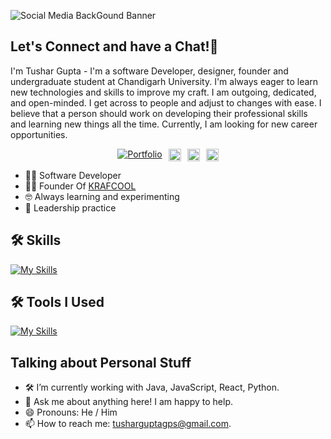![Social Media BackGound Banner](https://github.com/user-attachments/assets/753df1ee-84ad-4149-95ef-f66287db4284)

<p align="center">
  <h2>Let's Connect and have a Chat!💬</h2>
  <p>I'm Tushar Gupta - I'm a software Developer, designer, founder and undergraduate student at Chandigarh University. I'm always eager to learn new technologies and skills to improve   my craft. I am outgoing, dedicated, and open-minded. I get across to people and adjust to changes with ease. I believe that a person should work on developing their professional skills and learning new things all the time. Currently, I am looking for new career opportunities.
</p>
<p align="center" style="display: flex; justify-content: center; gap: 10px;">
  <a href="https://tushar-gupta-portfolio.vercel.app">
    <img src="https://img.shields.io/badge/my_portfolio-000?style=for-the-badge&logo=ko-fi&logoColor=white" alt="Portfolio" />
  </a>
  <a href="http://linkedin.com/imtushaarr">
    <img src="https://www.pngitem.com/pimgs/m/106-1069530_linkedin-logo-png-linkedin-logo-transparent-png.png" alt="LinkedIn" width="20px" />
  </a>
  <a href="https://dribbble.com/imtushaarr">
    <img src="https://static.vecteezy.com/system/resources/previews/023/986/870/non_2x/dribbble-logo-dribbble-logo-transparent-dribbble-icon-transparent-free-free-png.png" alt="Dribbble" width="20px" />
  </a>
  <a href="http://instagram.com/imtushaarr">
    <img src="https://upload.wikimedia.org/wikipedia/commons/thumb/a/a5/Instagram_icon.png/768px-Instagram_icon.png" alt="Instagram" width="20px" />
  </a>
</p>


+ 👨‍💻 Software Developer
+ 🧑‍💼 Founder Of [KRAFCOOL](https://linkedin.com/company/krafcool)
+ 🤓 Always learning and experimenting
+ 🤝 Leadership practice



## 🛠 Skills

[![My Skills](https://skillicons.dev/icons?i=html,css,javascript,java,python,nodejs,react&theme=light)]()

## 🛠 Tools I Used

[![My Skills](https://skillicons.dev/icons?i=vscode,idea,postman,mysql,firebase,androidstudio,figma,aws,vercel,git,gitlab&theme=light)]()

## Talking about Personal Stuff
+ 🛠   I’m currently working with Java, JavaScript, React, Python.
+ 💬   Ask me about anything here! I am happy to help.
+ 😄  Pronouns: He / Him
+ 📫   How to reach me: tusharguptagps@gmail.com.
